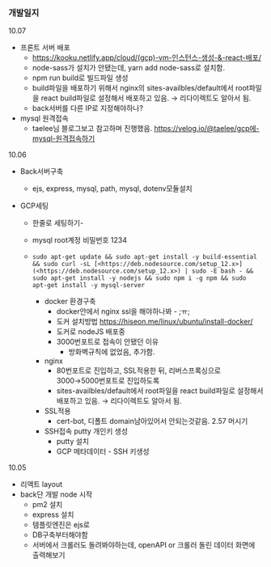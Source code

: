 ### 개발일지

10.07

- 프론트 서버 배포
  - https://kooku.netlify.app/cloud/(gcp)-vm-인스턴스-생성-&-react-배포/
  - node-sass가 설치가 안됐는데, yarn add node-sass로 설치함.
  - npm run build로 빌드파일 생성
  - build파일을 배포하기 위해서 nginx의 sites-availbles/default에서 root파일을 react build파일로 설정해서 배포하고 있음. → 리다이렉트도 알아서 됨.
  - back서버를 다른 IP로 지정해야하나?
- mysql 원격접속
  - taelee님 블로그보고 참고하며 진행했음.   https://velog.io/@taelee/gcp에-mysql-원격접속하기

10.06

- Back서버구축

  - ejs, express, mysql, path, mysql, dotenv모듈설치

- GCP세팅

  - 한줄로 세팅하기-

  - mysql root계정 비밀번호 1234

  - ```
    sudo apt-get update && sudo apt-get install -y build-essential && sudo curl -sL [<https://deb.nodesource.com/setup_12.x>](<https://deb.nodesource.com/setup_12.x>) | sudo -E bash - && sudo apt-get install -y nodejs && sudo npm i -g npm && sudo apt-get install -y mysql-server
    ```

    - docker 환경구축
      - docker안에서 nginx ssl을 해야하나봐 - ;ㅠ;
      - 도커 설치방법 https://hiseon.me/linux/ubuntu/install-docker/
      - 도커로 nodeJS 배포중
      - 3000번포트로 접속이 안됐던 이유
        - 방화벽규칙에 없었음, 추가함.
    - nginx
      - 80번포트로 진입하고, SSL적용한 뒤, 리버스프록싱으로 3000→5000번포트로 진입하도록
      - sites-availbles/default에서 root파일을 react build파일로 설정해서 배포하고 있음. → 리다이렉트도 알아서 됨.
    - SSL적용
      - cert-bot, 디폴트 domain남아있어서 안되는것같음. 2.57 머시기
    - SSH접속 putty 개인키 생성
      - putty 설치
      - GCP 메타데이터 - SSH 키생성

10.05

- 리액트 layout
- back단 개발 node 시작
  - pm2 설치
  - express 설치
  - 템플릿엔진은 ejs로
  - DB구축부터해야함
  - 서버에서 크롤러도 돌려봐야하는데, openAPI or 크롤러 돌린 데이터 화면에 출력해보기